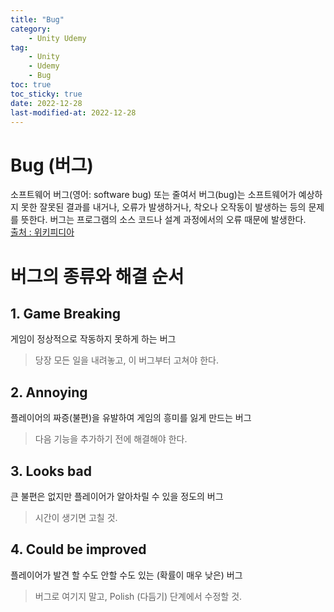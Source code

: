 ```yaml
---
title: "Bug"
category:
    - Unity Udemy
tag:
    - Unity
    - Udemy
    - Bug
toc: true
toc_sticky: true
date: 2022-12-28
last-modified-at: 2022-12-28
---
```


# Bug (버그)
소프트웨어 버그(영어: software bug) 또는 줄여서 버그(bug)는 소프트웨어가 예상하지 못한 잘못된 결과를 내거나, 오류가 발생하거나, 착오나 오작동이 발생하는 등의 문제를 뜻한다. 버그는 프로그램의 소스 코드나 설계 과정에서의 오류 때문에 발생한다.   
[출처 : 위키피디아](https://ko.wikipedia.org/wiki/%EC%86%8C%ED%94%84%ED%8A%B8%EC%9B%A8%EC%96%B4_%EB%B2%84%EA%B7%B8)

# 버그의 종류와 해결 순서
## 1. Game Breaking
게임이 정상적으로 작동하지 못하게 하는 버그
> 당장 모든 일을 내려놓고, 이 버그부터 고쳐야 한다.

## 2. Annoying
플레이어의 짜증(불편)을 유발하여 게임의 흥미를 잃게 만드는 버그
> 다음 기능을 추가하기 전에 해결해야 한다.

## 3. Looks bad
큰 불편은 없지만 플레이어가 알아차릴 수 있을 정도의 버그
> 시간이 생기면 고칠 것.

## 4. Could be improved
플레이어가 발견 할 수도 안할 수도 있는 (확률이 매우 낮은) 버그
> 버그로 여기지 말고, Polish (다듬기) 단계에서 수정할 것.